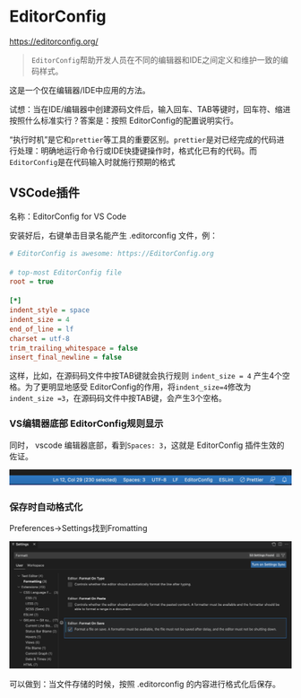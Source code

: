 # EditorConfig

https://editorconfig.org/

> `EditorConfig`帮助开发人员在不同的编辑器和IDE之间定义和维护一致的编码样式。

这是一个仅在编辑器/IDE中应用的方法。

试想：当在IDE/编辑器中创建源码文件后，输入回车、TAB等键时，回车符、缩进按照什么标准实行？答案是：按照 EditorConfig的配置说明实行。 

“执行时机”是它和`prettier`等工具的重要区别。`prettier`是对已经完成的代码进行处理：明确地运行命令行或IDE快捷键操作时，格式化已有的代码。而`EditorConfig`是在代码输入时就施行预期的格式

## VSCode插件

名称：EditorConfig for VS Code

安装好后，右键单击目录名能产生 .editorconfig 文件，例：

```ini
# EditorConfig is awesome: https://EditorConfig.org

# top-most EditorConfig file
root = true

[*]
indent_style = space
indent_size = 4
end_of_line = lf
charset = utf-8
trim_trailing_whitespace = false
insert_final_newline = false
```

这样，比如，在源码码文件中按TAB键就会执行规则 `indent_size = 4` 产生4个空格。为了更明显地感受 EditorConfig的作用，将`indent_size=4`修改为`indent_size =3`，在源码码文件中按TAB键，会产生3个空格。

### VS编辑器底部 EditorConfig规则显示

同时， vscode 编辑器底部，看到`Spaces: 3`，这就是 EditorConfig 插件生效的佐证。

![image-20230103183915570](images/image-20230103183915570.png)


### 保存时自动格式化

Preferences->Settings找到Fromatting

![image-20230103184454537](images/image-20230103184454537.png)

可以做到：当文件存储的时候，按照 .editorconfig 的内容进行格式化后保存。